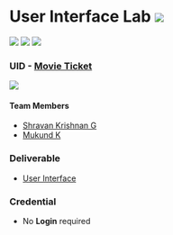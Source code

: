 # User Interface Lab ![](https://img.shields.io/badge/-Live-brightgreen)
![](https://img.shields.io/badge/Batch-22CYS-lightgreen) ![](https://img.shields.io/badge/UG-blue) ![](https://img.shields.io/badge/Subject-UID-blue)

### UID - [Movie Ticket](https://amrita-tifac-cyber-blockchain.github.io/20CYS202-User_Interface_Design/Assignments/CB.EN.U4CYS22062/ui/)
![](https://img.shields.io/badge/Template-Template-brown)

#### Team Members
- [Shravan Krishnan G](https://github.com/shravankrishnan007)
- [Mukund K](https://github.com/Mukund1604)

### Deliverable 
- [User Interface](ui/)

### Credential
- No **Login** required
